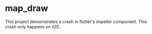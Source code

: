 # map_draw

This project demonstrates a crash in flutter's impeller component. This crash only happens on iOS.
